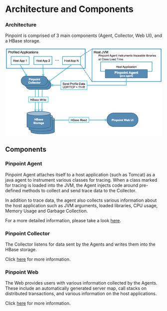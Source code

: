# Architecture and Components

### Architecture

Pinpoint is comprised of 3 main components \(Agent, Collector, Web UI\), and a HBase storage.

![Pinpoint Architecture](../.gitbook/assets/pinpoint-architecture.png)

## Components

### Pinpoint Agent

Pinpoint Agent attaches itself to a host application \(such as Tomcat\) as a java agent to instrument various classes for tracing. When a class marked for tracing is loaded into the JVM, the Agent injects code around pre-defined methods to collect and send trace data to the Collector.

In addition to trace data, the agent also collects various information about the host application such as JVM arguments, loaded libraries, CPU usage, Memory Usage and Garbage Collection.

For a more detailed information, please take a look [here](doc/dev-profiler.md).

### Pinpoint Collector

The Collector listens for data sent by the Agents and writes them into the HBase storage.

Click [here](doc/dev-collector.md) for more information.

### Pinpoint Web

The Web provides users with various information collected by the Agents. These include an automatically generated server map, call stacks on distributed transactions, and various information on the host applications.

Click [here](doc/dev-web.md) for more information.

